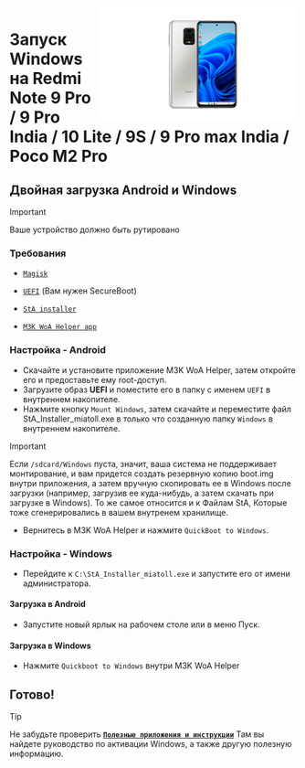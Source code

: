 <img align="right" src="https://github.com/Rubanoxd/Port-Windows-11-redmi-note-9_pro/blob/main/Miatoll.png" width="350" alt="Windows 11 Running On A Redmi Note 9 Pro / 9 Pro India / 10 Lite / 9S / 9 Pro max India / Poco M2 Pro">

# Запуск Windows на Redmi Note 9 Pro / 9 Pro India / 10 Lite / 9S / 9 Pro max India / Poco M2 Pro

## Двойная загрузка Android и Windows
> [!IMPORTANT]
> Ваше устройство должно быть рутировано 

### Требования
- [```Magisk```](https://github.com/topjohnwu/Magisk/releases/latest)

- [```UEFI```](https://github.com/Rubanoxd/Port-Windows-11-redmi-note-9_pro/releases/tag/Uefi) (Вам нужен SecureBoot)

- [```StA installer```](https://github.com/Rubanoxd/Port-Windows-11-redmi-note-9_pro/releases/tag/dualboot)

- [```M3K WoA Helper app```](https://github.com/woa-vayu-archive/WoA-Helper-M3K/releases/latest)

### Настройка - Android
- Скачайте и установите приложение M3K WoA Helper, затем откройте его и предоставьте ему root-доступ.
- Загрузите образ **UEFI** и поместите его в папку с именем `UEFI` в внутреннем накопителе.
- Нажмите кнопку `Mount Windows`, затем скачайте и переместите файл StA_Installer_miatoll.exe в только что созданную папку `Windows` в внутреннем накопителе.
> [!Important]
> Если `/sdcard/Windows` пуста, значит, ваша система не поддерживает монтирование, и вам придется создать резервную копию boot.img внутри приложения, а затем вручную скопировать ее в Windows после загрузки (например, загрузив ее куда-нибудь, а затем скачать при загрузке в Windows). То же самое относится и к Файлам StA, Которые тоже сгенерировались в вашем внутренем хранилище.
- Вернитесь в M3K WoA Helper и нажмите `QuickBoot to Windows`.

### Настройка - Windows
- Перейдите  к `C:\StA_Installer_miatoll.exe` и запустите его от имени администратора.

#### Загрузка в Android
- Запустите новый ярлык на рабочем столе или в меню Пуск.

#### Загрузка в Windows
- Нажмите `Quickboot to Windows` внутри M3K WoA Helper
  
## Готово!

> [!TIP]
> Не забудьте проверить [**```Полезные приложения и инструкции```**](additional-materials-ru.md
) Там вы найдете руководство по активации Windows, а также другую полезную информацию.